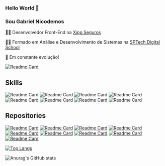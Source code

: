 ### Hello World 👋
### Sou Gabriel Nicodemos

👨‍💻 Desenvolvedor Front-End na [Xipp Seguros](https://www.linkedin.com/company/xippseguros/mycompany/)

👨‍🎓 Formado em Análise e Desenvolvimento de Sistemas na [SPTech Digital School](https://www.sptech.school/)

🚀 Em constante evolução! 

[![Readme Card](https://img.shields.io/badge/LinkedIn-0077B5?style=for-the-badge&logo=linkedin&logoColor=white)](https://www.linkedin.com/in/gabriel-nicodemos-860a6b139/)


## Skills
![Readme Card](https://img.shields.io/badge/React.js-20232A?style=for-the-badge&logo=react&logoColor=61DAFB)
![Readme Card](https://img.shields.io/badge/Javascript-20232A?style=for-the-badge&logo=react&logoColor=61DAFB)
![Readme Card](https://img.shields.io/badge/Typescript-20232A?style=for-the-badge&logo=react&logoColor=61DAFB)
![Readme Card](https://img.shields.io/badge/Vue.js-35495E?style=for-the-badge&logo=vuedotjs&logoColor=4FC08D)
![Readme Card](https://img.shields.io/badge/Node.js-339933?style=for-the-badge&logo=nodedotjs&logoColor=white)
![Readme Card](https://img.shields.io/badge/Python-F7DF1E?style=for-the-badge&logo=javascript&logoColor=black)
![Readme Card](https://img.shields.io/badge/HTML5-E34F26?style=for-the-badge&logo=html5&logoColor=white)
![Readme Card](https://img.shields.io/badge/CSS3-1572B6?style=for-the-badge&logo=css3&logoColor=white)

## Repositories
[![Readme Card](https://github-readme-stats.vercel.app/api/pin/?username=GabrielNicodemos&repo=pomodoro-timer)](https://github.com/GabrielNicodemos/pomodoro-timer)
[![Readme Card](https://github-readme-stats.vercel.app/api/pin/?username=GabrielNicodemos&repo=todo-list)](https://github.com/GabrielNicodemos/todo-list)
[![Readme Card](https://github-readme-stats.vercel.app/api/pin/?username=GabrielNicodemos&repo=posts)](https://github.com/GabrielNicodemos/posts)
[![Readme Card](https://github-readme-stats.vercel.app/api/pin/?username=GabrielNicodemos&repo=todo-vue)](https://github.com/GabrielNicodemos/todo-vue)
[![Readme Card](https://github-readme-stats.vercel.app/api/pin/?username=GabrielNicodemos&repo=list-user-react)](https://github.com/GabrielNicodemos/list-user-react)
[![Readme Card](https://github-readme-stats.vercel.app/api/pin/?username=GabrielNicodemos&repo=secret-word)](https://github.com/GabrielNicodemos/secret-word)
[![Readme Card](https://github-readme-stats.vercel.app/api/pin/?username=GabrielNicodemos&repo=the-members-flix)](https://github.com/GabrielNicodemos/the-members-flix)
[![Readme Card](https://github-readme-stats.vercel.app/api/pin/?username=GabrielNicodemos&repo=pokedex)](https://github.com/GabrielNicodemos/pokedex)
[![Readme Card](https://github-readme-stats.vercel.app/api/pin/?username=GabrielNicodemos&repo=app-beber-agua)](https://github.com/GabrielNicodemos/app-beber-agua)


[![Top Langs](https://github-readme-stats.vercel.app/api/top-langs/?username=gabrielNicodemos&layout=compact)](https://github.com/gabrielNicodemos/github-readme-stats)


![Anurag's GitHub stats](https://github-readme-stats.vercel.app/api?username=gabrielNicodemos&show_icons=true&theme=dracula)
